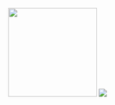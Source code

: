 
<img height="180em" src="https://github-readme-stats.vercel.app/api?username=Nevisk&show_icons=true&theme=dark&include_all_commits=true&count_private=true"/> <img src="https://github-readme-stats.vercel.app/api/top-langs/?username=Nevisk&hide=Ruby,Shell&theme=dark"/>